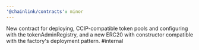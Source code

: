 ```yaml
---
'@chainlink/contracts': minor
---
```


New contract for deploying, CCIP-compatible token pools and configuring with the tokenAdminRegistry, and a new ERC20 with constructor compatible with the factory's deployment pattern. #internal

